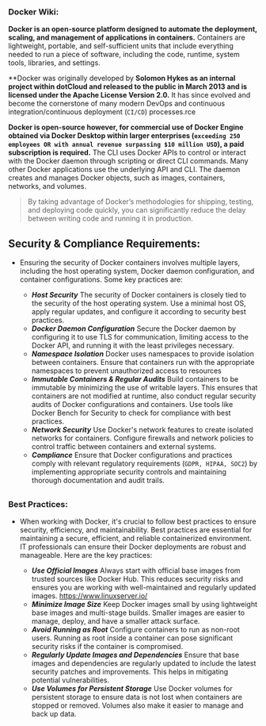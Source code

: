 ### Docker Wiki:

**Docker is an open-source platform designed to automate the deployment, scaling, and management of applications in containers.** Containers are lightweight, portable, and self-sufficient units that include everything needed to run a piece of software, including the code, runtime, system tools, libraries, and settings.

**Docker was originally developed by **Solomon Hykes as an internal project within dotCloud and released to the public in March 2013 and is licensed under the Apache License Version 2.0.** It has since evolved and become the cornerstone of many modern DevOps and continuous integration/continuous deployment (`CI/CD`) processes.rce 

**Docker is open-source however, for commercial use of Docker Engine obtained via Docker Desktop within larger enterprises (`exceeding 250 employees OR with annual revenue surpassing $10 million USD`), a paid subscription is required.** The CLI uses Docker APIs to control or interact with the Docker daemon through scripting or direct CLI commands. Many other Docker applications use the underlying API and CLI. The daemon creates and manages Docker objects, such as images, containers, networks, and volumes.

 > By taking advantage of Docker’s methodologies for shipping, testing, and deploying code quickly, you can significantly reduce the delay between writing code and running it in production.

 ## Security & Compliance Requirements:

- Ensuring the security of Docker containers involves multiple layers, including the host operating system, Docker daemon configuration, and container configurations. Some key practices are:
  
    - ***Host Security*** The security of Docker containers is closely tied to the security of the host operating system. Use a minimal host OS, apply regular updates, and configure it according to security best practices.
    - ***Docker Daemon Configuration*** Secure the Docker daemon by configuring it to use TLS for communication, limiting access to the Docker API, and running it with the least privileges necessary.
    - ***Namespace Isolation*** Docker uses namespaces to provide isolation between containers. Ensure that containers run with the appropriate namespaces to prevent unauthorized access to resources
    - ***Immutable Containers & Regular Audits*** Build containers to be immutable by minimizing the use of writable layers. This ensures that containers are not modified at runtime, also conduct regular security audits of Docker configurations and containers. Use tools like Docker Bench for Security to check for compliance with best practices.
    - ***Network Security*** Use Docker's network features to create isolated networks for containers. Configure firewalls and network policies to control traffic between containers and external systems.
    - ***Compliance*** Ensure that Docker configurations and practices comply with relevant regulatory requirements (`GDPR, HIPAA, SOC2`) by implementing appropriate security controls and maintaining thorough documentation and audit trails.
 ##

### Best Practices:

- When working with Docker, it's crucial to follow best practices to ensure security, efficiency, and maintainability. Best practices are essential for maintaining a secure, efficient, and reliable containerized environment. IT professionals can ensure their Docker deployments are robust and manageable. Here are the key practices:
  
    - ***Use Official Images*** Always start with official base images from trusted sources like Docker Hub. This reduces security risks and ensures you are working with well-maintained and regularly updated images. https://www.linuxserver.io/
    - ***Minimize Image Size*** Keep Docker images small by using lightweight base images and multi-stage builds. Smaller images are easier to manage, deploy, and have a smaller attack surface.
    - ***Avoid Running as Root*** Configure containers to run as non-root users. Running as root inside a container can pose significant security risks if the container is compromised.
    - ***Regularly Update Images and Dependencies*** Ensure that base images and dependencies are regularly updated to include the latest security patches and improvements. This helps in mitigating potential vulnerabilities.
    - ***Use Volumes for Persistent Storage*** Use Docker volumes for persistent storage to ensure data is not lost when containers are stopped or removed. Volumes also make it easier to manage and back up data.
##
